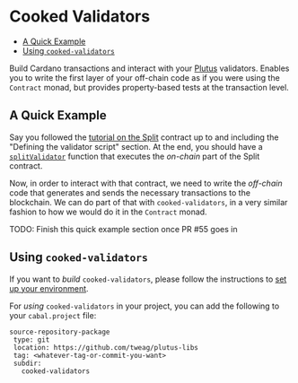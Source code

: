 # Cooked Validators

* [A Quick Example](#a-quick-example)
* [Using `cooked-validators`](#using-cooked-validators)

Build Cardano transactions and interact with your [Plutus][plutus] validators.
Enables you to write the first layer of your off-chain code as if
you were using the `Contract` monad, but provides property-based tests 
at the transaction level.

## A Quick Example

Say you followed the [tutorial on the Split][split-tuto] contract up to and including
the "Defining the validator script" section. At the end,
you should have a [`splitValidator`](../examples/src/Split.hs) function that
executes the _on-chain_ part of the Split contract.

Now, in order to interact with that contract, we need to write the _off-chain_ code
that generates and sends the necessary transactions to the blockchain. We can do
part of that with `cooked-validators`, in a very similar fashion to how we would do it
in the `Contract` monad.

TODO: Finish this quick example section once PR #55 goes in

## Using `cooked-validators`

If you want to _build_ `cooked-validators`, please follow the instructions 
to [set up your environment](../README.md#developer-tools-and-environment). 

For _using_ `cooked-validators` in your project, you can add the following
to your `cabal.project` file:
```
source-repository-package
 type: git
 location: https://github.com/tweag/plutus-libs
 tag: <whatever-tag-or-commit-you-want>
 subdir:
   cooked-validators
```

[plutus]: https://github.com/input-output-hk/plutus
[split-tuto]: https://plutus-apps.readthedocs.io/en/latest/plutus/tutorials/basic-apps.html#defining-the-validator-script
